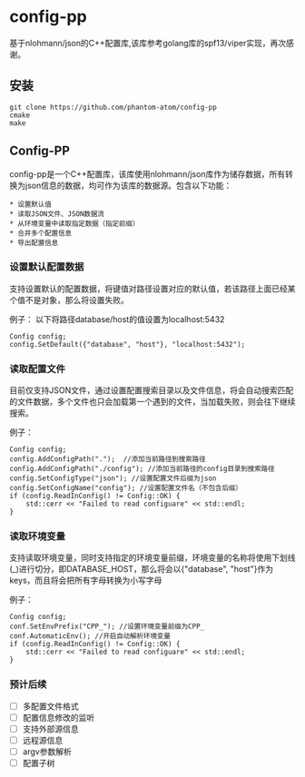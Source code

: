 # config-pp
基于nlohmann/json的C++配置库,该库参考golang库的spf13/viper实现，再次感谢。

## 安装
    git clone https://github.com/phantom-atom/config-pp
    cmake 
    make 

## Config-PP
config-pp是一个C++配置库，该库使用nlohmann/json库作为储存数据，所有转换为json信息的数据，均可作为该库的数据源。包含以下功能：

    * 设置默认值
    * 读取JSON文件、JSON数据流
    * 从环境变量中读取指定数据（指定前缀）
    * 合并多个配置信息
    * 导出配置信息

### 设置默认配置数据
支持设置默认的配置数据，将键值对路径设置对应的默认值，若该路径上面已经某个值不是对象，那么将设置失败。

例子： 以下将路径database/host的值设置为localhost:5432

```
Config config; 
config.SetDefault({"database", "host"}, "localhost:5432"); 
```

### 读取配置文件
目前仅支持JSON文件，通过设置配置搜索目录以及文件信息，将会自动搜索匹配的文件数据，多个文件也只会加载第一个遇到的文件，当加载失败，则会往下继续搜索。

例子： 

```
Config config; 
config.AddConfigPath(".");  //添加当前路径到搜索路径 
config.AddConfigPath("./config"); //添加当前路径的config目录到搜索路径 
config.SetConfigType("json"); //设置配置文件后缀为json 
config.SetConfigName("config"); //设置配置文件名（不包含后缀） 
if (config.ReadInConfig() != Config::OK) { 
    std::cerr << "Failed to read configuare" << std::endl; 
} 
```

### 读取环境变量
支持读取环境变量，同时支持指定的环境变量前缀，环境变量的名称将使用下划线(_)进行切分，即DATABASE_HOST，那么将会以{"database", "host"}作为keys，而且将会把所有字母转换为小写字母

例子： 

```
Config config; 
conf.SetEnvPrefix("CPP_"); //设置环境变量前缀为CPP_ 
conf.AutomaticEnv(); //开启自动解析环境变量 
if (config.ReadInConfig() != Config::OK) { 
    std::cerr << "Failed to read configuare" << std::endl; 
} 
```

### 预计后续

- [ ] 多配置文件格式
- [ ] 配置信息修改的监听
- [ ] 支持外部源信息
- [ ] 远程源信息
- [ ] argv参数解析
- [ ] 配置子树
